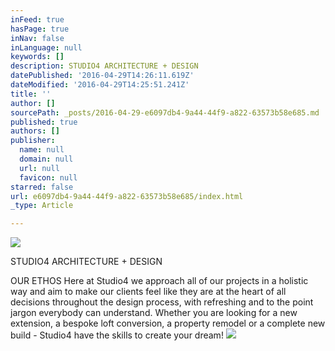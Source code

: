 ```yaml
---
inFeed: true
hasPage: true
inNav: false
inLanguage: null
keywords: []
description: STUDIO4 ARCHITECTURE + DESIGN
datePublished: '2016-04-29T14:26:11.619Z'
dateModified: '2016-04-29T14:25:51.241Z'
title: ''
author: []
sourcePath: _posts/2016-04-29-e6097db4-9a44-44f9-a822-63573b58e685.md
published: true
authors: []
publisher:
  name: null
  domain: null
  url: null
  favicon: null
starred: false
url: e6097db4-9a44-44f9-a822-63573b58e685/index.html
_type: Article

---
```

![](https://the-grid-user-content.s3-us-west-2.amazonaws.com/4128a4f4-e173-40c8-9976-3e1a0759a78c.jpg)

STUDIO4 ARCHITECTURE + DESIGN

OUR ETHOS Here at Studio4 we approach all of our projects in a holistic way and aim to make our clients feel like they are at the heart of all decisions throughout the design process, with refreshing and to the point jargon everybody can understand. Whether you are looking for a new extension, a bespoke loft conversion, a property remodel or a complete new build - Studio4 have the skills to create your dream!
![](https://the-grid-user-content.s3-us-west-2.amazonaws.com/be9cb059-dea0-42dd-9dd6-fa5a8ffd97ee.jpg)